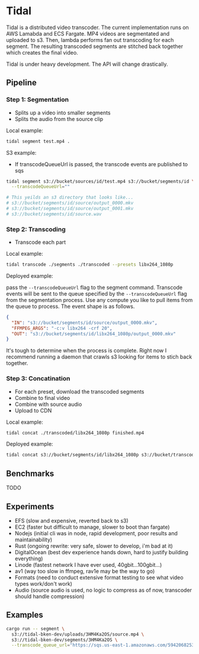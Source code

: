 # Tidal

Tidal is a distributed video transcoder. The current implementation runs on AWS Lamabda and ECS Fargate. MP4 videos are segmentated and uploaded to s3. Then, lambda performs fan out transcoding for each segment. The resulting transcoded segments are stitched back together which creates the final video.

Tidal is under heavy development. The API will change drastically.

## Pipeline

### Step 1: Segmentation

- Splits up a video into smaller segments
- Splits the audio from the source clip

Local example:

```bash
tidal segment test.mp4 .
```

S3 example:

- If transcodeQueueUrl is passed, the transcode events are published to sqs

```bash
tidal segment s3://bucket/sources/id/test.mp4 s3://bucket/segments/id \
  --transcodeQueueUrl=""

# This yeilds an s3 directory that looks like...
# s3://bucket/segments/id/source/output_0000.mkv
# s3://bucket/segments/id/source/output_0001.mkv
# s3://bucket/segments/id/source.wav
```

### Step 2: Transcoding

- Transcode each part

Local example:

```bash
tidal transcode ./segments ./transcoded --presets libx264_1080p
```

Deployed example:

pass the `--transcodeQueueUrl` flag to the segment command. Transcode events will be sent to the queue specified by the `--transcodeQueueUrl` flag from the segmentation process. Use any compute you like to pull items from the queue to process. The event shape is as follows.

```json
{
  "IN": "s3://bucket/segments/id/source/output_0000.mkv",
  "FFMPEG_ARGS": "-c:v libx264 -crf 20",
  "OUT": "s3://bucket/segments/id/libx264_1080p/output_0000.mkv"
}
```

It's tough to determine when the process is complete. Right now I recommend running a daemon that crawls s3 looking for items to stich back together.

### Step 3: Concatination

- For each preset, download the transcoded segments
- Combine to final video
- Combine with source audio
- Upload to CDN

Local example:

```bash
tidal concat ./transcoded/libx264_1080p finished.mp4
```

Deployed example:

```bash
tidal concat s3://bucket/segments/id/libx264_1080p s3://bucket/transcoded/id/libx264_1080p.mp4
```

## Benchmarks

TODO

## Experiments

- EFS (slow and expensive, reverted back to s3)
- EC2 (faster but difficult to manage, slower to boot than fargate)
- Nodejs (initial cli was in node, rapid development, poor results and maintainability)
- Rust (ongoing rewrite: very safe, slower to develop, i'm bad at it)
- DigitalOcean (best dev experience hands down, hard to justify building everything)
- Linode (fastest network I have ever used, 40gbit...100gbit...)
- av1 (way too slow in ffmpeg, rav1e may be the way to go)
- Formats (need to conduct extensive format testing to see what video types work/don't work)
- Audio (source audio is used, no logic to compress as of now, transcoder should handle compression)

## Examples

```sh
cargo run -- segment \
  s3://tidal-bken-dev/uploads/3HM4Ka2OS/source.mp4 \
  s3://tidal-bken-dev/segments/3HM4Ka2OS \
  --transcode_queue_url="https://sqs.us-east-1.amazonaws.com/594206825329/tidal-transcoding-dev"
```
